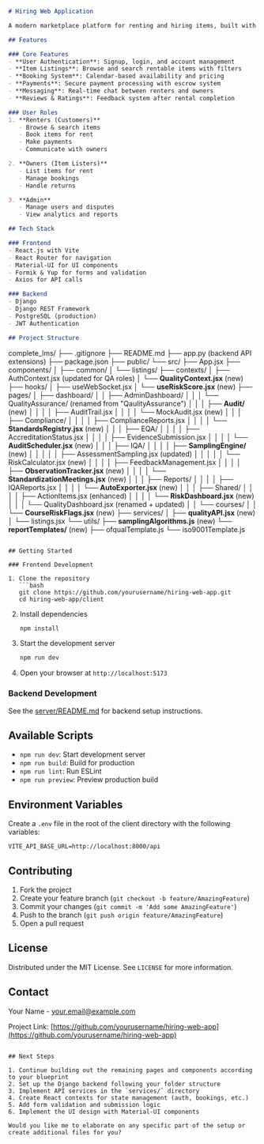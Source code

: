 
```markdown
# Hiring Web Application

A modern marketplace platform for renting and hiring items, built with React (Vite) frontend and Django backend.

## Features

### Core Features
- **User Authentication**: Signup, login, and account management
- **Item Listings**: Browse and search rentable items with filters
- **Booking System**: Calendar-based availability and pricing
- **Payments**: Secure payment processing with escrow system
- **Messaging**: Real-time chat between renters and owners
- **Reviews & Ratings**: Feedback system after rental completion

### User Roles
1. **Renters (Customers)**
   - Browse & search items
   - Book items for rent
   - Make payments
   - Communicate with owners

2. **Owners (Item Listers)**
   - List items for rent
   - Manage bookings
   - Handle returns

3. **Admin**
   - Manage users and disputes
   - View analytics and reports

## Tech Stack

### Frontend
- React.js with Vite
- React Router for navigation
- Material-UI for UI components
- Formik & Yup for forms and validation
- Axios for API calls

### Backend
- Django
- Django REST Framework
- PostgreSQL (production)
- JWT Authentication

## Project Structure

```
complete_lms/
├── .gitignore
├── README.md
├── app.py (backend API extensions)
├── package.json
├── public/
└── src/
    ├── App.jsx
    ├── components/
    │   ├── common/
    │   └── listings/
    ├── contexts/
    │   ├── AuthContext.jsx (updated for QA roles)
    │   └── **QualityContext.jsx** (new)
    ├── hooks/
    │   ├── useWebSocket.jsx
    │   └── **useRiskScore.jsx** (new)
    ├── pages/
    │   ├── dashboard/
    │   │   ├── AdminDashboard/
    │   │   │   └── QualityAssurance/ (renamed from "QaulityAssurance")
    │   │   │       ├── **Audit/** (new)
    │   │   │       │   ├── AuditTrail.jsx
    │   │   │       │   └── MockAudit.jsx (new)
    │   │   │       ├── Compliance/
    │   │   │       │   ├── ComplianceReports.jsx
    │   │   │       │   └── **StandardsRegistry.jsx** (new)
    │   │   │       ├── EQA/
    │   │   │       │   ├── AccreditationStatus.jsx
    │   │   │       │   ├── EvidenceSubmission.jsx
    │   │   │       │   └── **AuditScheduler.jsx** (new)
    │   │   │       ├── IQA/
    │   │   │       │   ├── **SamplingEngine/** (new)
    │   │   │       │   │   ├── AssessmentSampling.jsx (updated)
    │   │   │       │   │   └── RiskCalculator.jsx (new)
    │   │   │       │   ├── FeedbackManagement.jsx
    │   │   │       │   ├── **ObservationTracker.jsx** (new)
    │   │   │       │   └── **StandardizationMeetings.jsx** (new)
    │   │   │       ├── Reports/
    │   │   │       │   ├── IQAReports.jsx
    │   │   │       │   └── **AutoExporter.jsx** (new)
    │   │   │       ├── Shared/
    │   │   │       │   ├── ActionItems.jsx (enhanced)
    │   │   │       │   └── **RiskDashboard.jsx** (new)
    │   │   │       └── QualityDashboard.jsx (renamed + updated)
    │   │   └── courses/
    │   │       └── **CourseRiskFlags.jsx** (new)
    ├── services/
    │   ├── **qualityAPI.jsx** (new)
    │   └── listings.jsx
    └── utils/
        ├── **samplingAlgorithms.js** (new)
        └── **reportTemplates/** (new)
            ├── ofqualTemplate.js
            └── iso9001Template.js

```

## Getting Started

### Frontend Development

1. Clone the repository
   ```bash
   git clone https://github.com/yourusername/hiring-web-app.git
   cd hiring-web-app/client
   ```

2. Install dependencies
   ```bash
   npm install
   ```

3. Start the development server
   ```bash
   npm run dev
   ```

4. Open your browser at `http://localhost:5173`

### Backend Development

See the [server/README.md](server/README.md) for backend setup instructions.

## Available Scripts

- `npm run dev`: Start development server
- `npm run build`: Build for production
- `npm run lint`: Run ESLint
- `npm run preview`: Preview production build

## Environment Variables

Create a `.env` file in the root of the client directory with the following variables:

```
VITE_API_BASE_URL=http://localhost:8000/api
```

## Contributing

1. Fork the project
2. Create your feature branch (`git checkout -b feature/AmazingFeature`)
3. Commit your changes (`git commit -m 'Add some AmazingFeature'`)
4. Push to the branch (`git push origin feature/AmazingFeature`)
5. Open a pull request

## License

Distributed under the MIT License. See `LICENSE` for more information.

## Contact

Your Name - your.email@example.com

Project Link: [https://github.com/yourusername/hiring-web-app](https://github.com/yourusername/hiring-web-app)
```

## Next Steps

1. Continue building out the remaining pages and components according to your blueprint
2. Set up the Django backend following your folder structure
3. Implement API services in the `services/` directory
4. Create React contexts for state management (auth, bookings, etc.)
5. Add form validation and submission logic
6. Implement the UI design with Material-UI components

Would you like me to elaborate on any specific part of the setup or create additional files for you?